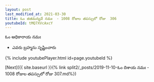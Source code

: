 ```yaml
---
layout: post
last_modified_at: 2021-03-30
title: ఓం జితమన్యవే నమః  - 1008 రోజుల తపస్సులో రోజు  306
youtubeId: tMQ7XVcAxcY
---
```

 
 
 ఓం ఆధికారాయ నమః  
 
 -  ఎవరు బ్రహ్మను సృష్టించారు 
 
  
 
  
 
 
 
 
 
 


{% include youtubePlayer.html id=page.youtubeId %}
 
[Next]({{ site.baseurl }}{% link  split2/_posts/2019-11-10-ఓం దిశాయ నమః  - 1008 రోజుల తపస్సులో రోజు  307.md%})
 
